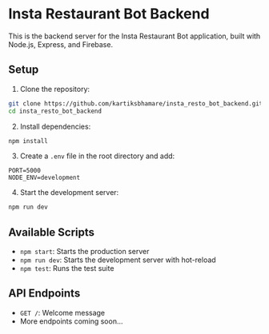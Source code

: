 # Insta Restaurant Bot Backend

This is the backend server for the Insta Restaurant Bot application, built with Node.js, Express, and Firebase.

## Setup

1. Clone the repository:
```bash
git clone https://github.com/kartiksbhamare/insta_resto_bot_backend.git
cd insta_resto_bot_backend
```

2. Install dependencies:
```bash
npm install
```

3. Create a `.env` file in the root directory and add:
```
PORT=5000
NODE_ENV=development
```

4. Start the development server:
```bash
npm run dev
```

## Available Scripts

- `npm start`: Starts the production server
- `npm run dev`: Starts the development server with hot-reload
- `npm test`: Runs the test suite

## API Endpoints

- `GET /`: Welcome message
- More endpoints coming soon... 